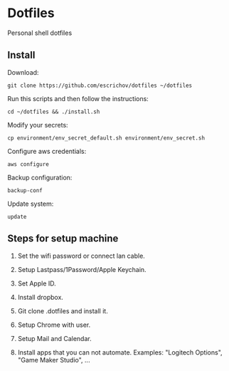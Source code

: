 # Dotfiles

Personal shell dotfiles

## Install

Download:

```
git clone https://github.com/escrichov/dotfiles ~/dotfiles
```

Run this scripts and then follow the instructions:

```
cd ~/dotfiles && ./install.sh
```

Modify your secrets:

```
cp environment/env_secret_default.sh environment/env_secret.sh
```

Configure aws credentials:

```
aws configure
```

Backup configuration:

```
backup-conf
```

Update system:

```
update
```

## Steps for setup machine


1. Set the wifi password or connect lan cable.

2. Setup Lastpass/1Password/Apple Keychain.

3. Set Apple ID. 

4. Install dropbox.

5. Git clone .dotfiles and install it. 

6. Setup Chrome with user. 

7. Setup Mail and Calendar. 

8. Install apps that you can not automate. Examples: "Logitech Options", "Game Maker Studio", ...
